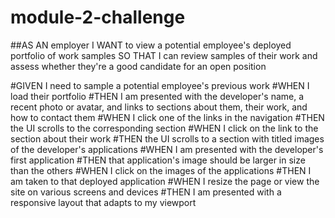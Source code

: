 # module-2-challenge

##AS AN employer
I WANT to view a potential employee's deployed portfolio of work samples
SO THAT I can review samples of their work and assess whether they're a good candidate for an open position

#GIVEN I need to sample a potential employee's previous work
#WHEN I load their portfolio
#THEN I am presented with the developer's name, a recent photo or avatar, and links to sections about them, their work, and how to contact them
#WHEN I click one of the links in the navigation
#THEN the UI scrolls to the corresponding section
#WHEN I click on the link to the section about their work
#THEN the UI scrolls to a section with titled images of the developer's applications
#WHEN I am presented with the developer's first application
#THEN that application's image should be larger in size than the others
#WHEN I click on the images of the applications
#THEN I am taken to that deployed application
#WHEN I resize the page or view the site on various screens and devices
#THEN I am presented with a responsive layout that adapts to my viewport